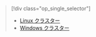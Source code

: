 > [!div class="op_single_selector"]
> * [Linux クラスター](../articles/hdinsight/hdinsight-hbase-tutorial-get-started-linux.md)
> * [Windows クラスター](../articles/hdinsight/hdinsight-hbase-tutorial-get-started.md)
> 
> 



<!--HONumber=Nov16_HO2-->


